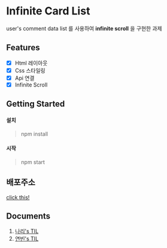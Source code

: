 # Infinite Card List
user's comment data list 를 사용하여 **infinite scroll** 을 구현한 과제


## Features

- [x] Html 레이아웃
- [x] Css 스타일링
- [x] Api 연결
- [x] Infinite Scroll

## Getting Started
#### 설치
> npm install
#### 시작
>  npm start

## 배포주소

[click this!](https://infinite-scroll-assignments.netlify.app/)

## Documents

1. [나리's TIL](https://shu-shu-bear.tistory.com/3)
2. [연빈's TIL](https://traveling-farm-88f.notion.site/IntersectionObserver-b782fbc734664e259526a2723fd1d420)
